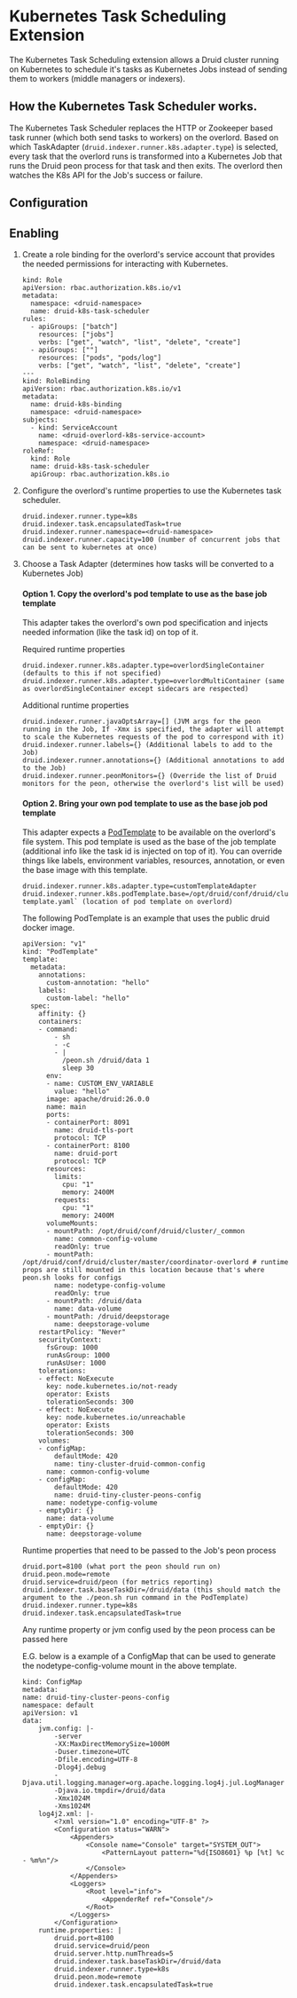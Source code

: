 <!--
  ~ Licensed to the Apache Software Foundation (ASF) under one
  ~ or more contributor license agreements.  See the NOTICE file
  ~ distributed with this work for additional information
  ~ regarding copyright ownership.  The ASF licenses this file
  ~ to you under the Apache License, Version 2.0 (the
  ~ "License"); you may not use this file except in compliance
  ~ with the License.  You may obtain a copy of the License at
  ~
  ~   http://www.apache.org/licenses/LICENSE-2.0
  ~
  ~ Unless required by applicable law or agreed to in writing,
  ~ software distributed under the License is distributed on an
  ~ "AS IS" BASIS, WITHOUT WARRANTIES OR CONDITIONS OF ANY
  ~ KIND, either express or implied.  See the License for the
  ~ specific language governing permissions and limitations
  ~ under the License.
  -->

# Kubernetes Task Scheduling Extension
The Kubernetes Task Scheduling extension allows a Druid cluster running on Kubernetes to schedule
it's tasks as Kubernetes Jobs instead of sending them to workers (middle managers or indexers).

## How the Kubernetes Task Scheduler works.
The Kubernetes Task Scheduler replaces the HTTP or Zookeeper based task runner (which both send tasks to workers) on the overlord.
Based on which TaskAdapter (`druid.indexer.runner.k8s.adapter.type`) is selected, every task that the overlord runs is transformed into a Kubernetes Job that runs 
the Druid peon process for that task and then exits. The overlord then watches the K8s API for the Job's success or failure.

## Configuration

## Enabling
1. Create a role binding for the overlord's service account that provides the needed permissions for interacting with Kubernetes.
    ```
    kind: Role
    apiVersion: rbac.authorization.k8s.io/v1
    metadata:
      namespace: <druid-namespace>
      name: druid-k8s-task-scheduler
    rules:
      - apiGroups: ["batch"]
        resources: ["jobs"]
        verbs: ["get", "watch", "list", "delete", "create"]
      - apiGroups: [""]
        resources: ["pods", "pods/log"]
        verbs: ["get", "watch", "list", "delete", "create"]
    ---
    kind: RoleBinding
    apiVersion: rbac.authorization.k8s.io/v1
    metadata:
      name: druid-k8s-binding
      namespace: <druid-namespace>
    subjects:
      - kind: ServiceAccount
        name: <druid-overlord-k8s-service-account>
        namespace: <druid-namespace>
    roleRef:
      kind: Role
      name: druid-k8s-task-scheduler
      apiGroup: rbac.authorization.k8s.io
    ```

2. Configure the overlord's runtime properties to use the Kubernetes task scheduler.
    ```
    druid.indexer.runner.type=k8s
    druid.indexer.task.encapsulatedTask=true
    druid.indexer.runner.namespace=<druid-namespace>
    druid.indexer.runner.capacity=100 (number of concurrent jobs that can be sent to kubernetes at once)
    ```

3. Choose a Task Adapter (determines how tasks will be converted to a Kubernetes Job)
    #### Option 1. Copy the overlord's pod template to use as the base job template
    This adapter takes the overlord's own pod specification and injects needed information (like the task id) on top of it.

    Required runtime properties 
    ```
    druid.indexer.runner.k8s.adapter.type=overlordSingleContainer (defaults to this if not specified)
    druid.indexer.runner.k8s.adapter.type=overlordMultiContainer (same as overlordSingleContainer except sidecars are respected)
    ```
    Additional runtime properties
    ```
    druid.indexer.runner.javaOptsArray=[] (JVM args for the peon running in the Job, If -Xmx is specified, the adapter will attempt to scale the Kubernetes requests of the pod to correspond with it)
    druid.indexer.runner.labels={} (Additional labels to add to the Job)
    druid.indexer.runner.annotations={} (Additional annotations to add to the Job)
    druid.indexer.runner.peonMonitors={} (Override the list of Druid monitors for the peon, otherwise the overlord's list will be used)
    ```

    #### Option 2. Bring your own pod template to use as the base job pod template
    This adapter expects a [PodTemplate](https://kubernetes.io/docs/concepts/workloads/pods/#pod-templates) to be available on the overlord's file system.
    This pod template is used as the base of the job template (additional info like the task id is injected on top of it).
    You can override things like labels, environment variables, resources, annotation, or even the base image with this template.
    ```
    druid.indexer.runner.k8s.adapter.type=customTemplateAdapter
    druid.indexer.runner.k8s.podTemplate.base=/opt/druid/conf/druid/cluster/pod-template.yaml` (location of pod template on overlord)
    ```

    The following PodTemplate is an example that uses the public druid docker image.
    ```
    apiVersion: "v1"
    kind: "PodTemplate"
    template:
      metadata:
        annotations:
          custom-annotation: "hello"
        labels:
          custom-label: "hello"
      spec:
        affinity: {}
        containers:
        - command:
            - sh
            - -c
            - |
              /peon.sh /druid/data 1
              sleep 30
          env:
          - name: CUSTOM_ENV_VARIABLE
            value: "hello"
          image: apache/druid:26.0.0
          name: main
          ports:
          - containerPort: 8091
            name: druid-tls-port
            protocol: TCP
          - containerPort: 8100
            name: druid-port
            protocol: TCP
          resources:
            limits:
              cpu: "1"
              memory: 2400M
            requests:
              cpu: "1"
              memory: 2400M
          volumeMounts:
          - mountPath: /opt/druid/conf/druid/cluster/_common
            name: common-config-volume
            readOnly: true
          - mountPath: /opt/druid/conf/druid/cluster/master/coordinator-overlord # runtime props are still mounted in this location because that's where peon.sh looks for configs
            name: nodetype-config-volume
            readOnly: true
          - mountPath: /druid/data
            name: data-volume
          - mountPath: /druid/deepstorage
            name: deepstorage-volume
        restartPolicy: "Never"
        securityContext:
          fsGroup: 1000
          runAsGroup: 1000
          runAsUser: 1000
        tolerations:
        - effect: NoExecute
          key: node.kubernetes.io/not-ready
          operator: Exists
          tolerationSeconds: 300
        - effect: NoExecute
          key: node.kubernetes.io/unreachable
          operator: Exists
          tolerationSeconds: 300
        volumes:
        - configMap:
            defaultMode: 420
            name: tiny-cluster-druid-common-config
          name: common-config-volume
        - configMap:
            defaultMode: 420
            name: druid-tiny-cluster-peons-config
          name: nodetype-config-volume
        - emptyDir: {}
          name: data-volume
        - emptyDir: {}
          name: deepstorage-volume
    ```
    
    Runtime properties that need to be passed to the Job's peon process
    
    ```
    druid.port=8100 (what port the peon should run on)
    druid.peon.mode=remote
    druid.service=druid/peon (for metrics reporting)
    druid.indexer.task.baseTaskDir=/druid/data (this should match the argument to the ./peon.sh run command in the PodTemplate)
    druid.indexer.runner.type=k8s
    druid.indexer.task.encapsulatedTask=true
    ```

    Any runtime property or jvm config used by the peon process can be passed here

    E.G. below is a example of a ConfigMap that can be used to generate the nodetype-config-volume mount in the above template.
    ```
    kind: ConfigMap
    metadata:
    name: druid-tiny-cluster-peons-config
    namespace: default
    apiVersion: v1
    data:
        jvm.config: |-
            -server
            -XX:MaxDirectMemorySize=1000M
            -Duser.timezone=UTC
            -Dfile.encoding=UTF-8
            -Dlog4j.debug
            -Djava.util.logging.manager=org.apache.logging.log4j.jul.LogManager
            -Djava.io.tmpdir=/druid/data
            -Xmx1024M
            -Xms1024M
        log4j2.xml: |-
            <?xml version="1.0" encoding="UTF-8" ?>
            <Configuration status="WARN">
                <Appenders>
                    <Console name="Console" target="SYSTEM_OUT">
                        <PatternLayout pattern="%d{ISO8601} %p [%t] %c - %m%n"/>
                    </Console>
                </Appenders>
                <Loggers>
                    <Root level="info">
                        <AppenderRef ref="Console"/>
                    </Root>
                </Loggers>
            </Configuration>
        runtime.properties: |
            druid.port=8100
            druid.service=druid/peon
            druid.server.http.numThreads=5
            druid.indexer.task.baseTaskDir=/druid/data
            druid.indexer.runner.type=k8s
            druid.peon.mode=remote
            druid.indexer.task.encapsulatedTask=true
    ```

